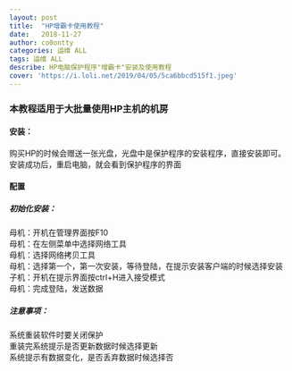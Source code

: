 ```yaml
---
layout: post
title:  "HP增霸卡使用教程"
date:   2018-11-27 
author: co0ontty
categories: 运维 ALL
tags: 运维 ALL
describe: HP电脑保护程序"增霸卡"安装及使用教程
cover: 'https://i.loli.net/2019/04/05/5ca6bbcd515f1.jpeg'
---
```


### 本教程适用于大批量使用HP主机的机房

#### 安装：

购买HP的时候会赠送一张光盘，光盘中是保护程序的安装程序，直接安装即可。  
安装成功后，重启电脑，就会看到保护程序的界面   

#### 配置

##### 初始化安装：

母机：开机在管理界面按F10  
母机：在左侧菜单中选择网络工具  
母机：选择网络拷贝工具  
母机：选择第一个，第一次安装，等待登陆，在提示安装客户端的时候选择安装    
子机：开机在提示界面按ctrl+H进入接受模式  
母机：完成登陆，发送数据  

##### 注意事项：

系统重装软件时要关闭保护  
重装完系统提示是否更新数据时候选择更新  
系统提示有数据变化，是否丢弃数据时候选择否  
